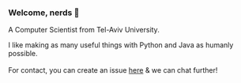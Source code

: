 ### Welcome, nerds 👋


A Computer Scientist from Tel-Aviv University.

I like making as many useful things with Python and Java as humanly possible. <br>
<br> For contact, you can create an issue [here](https://github.com/NaseemSrour/NaseemSrour) & we can chat further!


<!--
**NaseemSrour/NaseemSrour** is a ✨ _special_ ✨ repository because its `README.md` (this file) appears on your GitHub profile.

Here are some ideas to get you started:

- 🔭 I’m currently working on ...
- 🌱 I’m currently learning ...
- 👯 I’m looking to collaborate on ...
- 🤔 I’m looking for help with ...
- 💬 Ask me about ...
- 📫 How to reach me: ...
- 😄 Pronouns: ...
- ⚡ Fun fact: ...
-->
